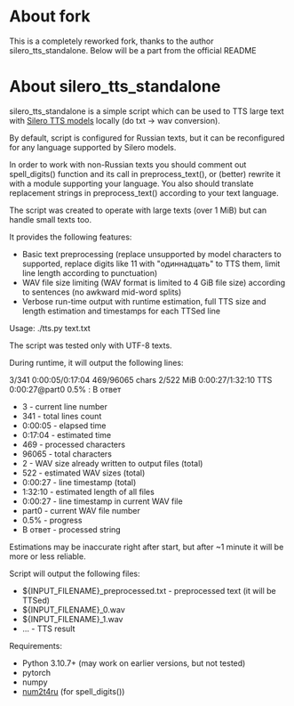 
# About fork
This is a completely reworked fork, thanks to the author silero_tts_standalone. 
Below will be a part from the official README

# About silero_tts_standalone
silero_tts_standalone is a simple script which can be used to TTS large text with [Silero TTS models](https://github.com/snakers4/silero-models) locally (do txt -> wav conversion).

By default, script is configured for Russian texts, but it can be reconfigured for any language supported by Silero models.

In order to work with non-Russian texts you should comment out spell_digits() function and its call in preprocess_text(), or (better) rewrite it with a module supporting your language. You also should translate replacement strings in preprocess_text() according to your text language.

The script was created to operate with large texts (over 1 MiB) but can handle small texts too.

It provides the following features:

* Basic text preprocessing (replace unsupported by model characters to supported, replace digits like 11 with "одиннадцать" to TTS them, limit line length according to punctuation)
* WAV file size limiting (WAV format is limited to 4 GiB file size) according to sentences (no awkward mid-word splits)
* Verbose run-time output with runtime estimation, full TTS size and length estimation and timestamps for each TTSed line

Usage:
   ./tts.py text.txt

The script was tested only with UTF-8 texts.

During runtime, it will output the following lines:

3/341 0:00:05/0:17:04 469/96065 chars 2/522 MiB 0:00:27/1:32:10 TTS 0:00:27@part0 0.5% : В ответ

* 3 - current line number
* 341 - total lines count
* 0:00:05 - elapsed time
* 0:17:04 - estimated time
* 469 - processed characters
* 96065 - total characters
* 2 - WAV size already written to output files (total)
* 522 - estimated WAV sizes (total)
* 0:00:27 - line timestamp (total)
* 1:32:10 - estimated length of all files
* 0:00:27 - line timestamp in current WAV file
* part0 - current WAV file number
* 0.5% - progress
* В ответ - processed string

Estimations may be inaccurate right after start, but after ~1 minute it will be more or less reliable.

Script will output the following files:

+ ${INPUT_FILENAME}\_preprocessed.txt - preprocessed text (it will be TTSed)
+ ${INPUT_FILENAME}\_0.wav
+ ${INPUT_FILENAME}\_1.wav
+ ... - TTS result

Requirements:

* Python 3.10.7+ (may work on earlier versions, but not tested)
* pytorch
* numpy
* [num2t4ru](https://github.com/seriyps/ru_number_to_text/tree/master/num2t4ru) (for spell_digits())

